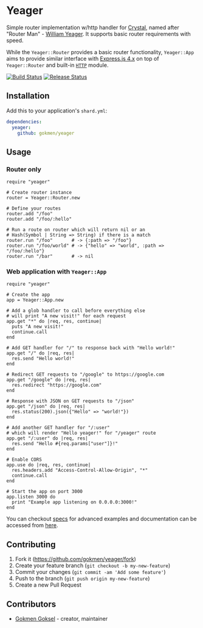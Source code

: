 # Yeager

Simple router implementation w/http handler for [Crystal][crystal], named after
"Router Man" - [William Yeager](https://en.wikipedia.org/wiki/William_Yeager).
It supports basic router requirements with speed.

While the `Yeager::Router` provides a basic router functionality, `Yeager::App`
aims to provide similar interface with [Express.js 4.x][express] on top of
`Yeager::Router` and built-in [`HTTP`][crystal-http] module.

[express]: https://expressjs.com
[crystal]: https://crystal-lang.org
[crystal-http]: https://crystal-lang.org/api/HTTP.html

[![Build Status](https://img.shields.io/travis/gokmen/yeager/master.svg)](https://travis-ci.org/gokmen/yeager)
[![Release Status](https://img.shields.io/github/release/gokmen/yeager.svg)](https://github.com/gokmen/yeager/releases)

## Installation

Add this to your application's `shard.yml`:

```yaml
dependencies:
  yeager:
    github: gokmen/yeager
```

## Usage

### Router only

```crystal
require "yeager"

# Create router instance
router = Yeager::Router.new

# Define your routes
router.add "/foo"
router.add "/foo/:hello"

# Run a route on router which will return nil or an
# Hash(Symbol | String => String) if there is a match
router.run "/foo"       # -> {:path => "/foo"}
router.run "/foo/world" # -> {"hello" => "world", :path => "/foo/:hello"}
router.run "/bar"       # -> nil

```

### Web application with `Yeager::App`

```crystal
require "yeager"

# Create the app
app = Yeager::App.new

# Add a glob handler to call before everything else
# will print "A new visit!" for each request
app.get "*" do |req, res, continue|
  puts "A new visit!"
  continue.call
end

# Add GET handler for "/" to response back with "Hello world!"
app.get "/" do |req, res|
  res.send "Hello world!"
end

# Redirect GET requests to "/google" to https://google.com
app.get "/google" do |req, res|
  res.redirect "https://google.com"
end

# Response with JSON on GET requests to "/json"
app.get "/json" do |req, res|
  res.status(200).json({"Hello" => "world!"})
end

# Add another GET handler for "/:user"
# which will render "Hello yeager!" for "/yeager" route
app.get "/:user" do |req, res|
  res.send "Hello #{req.params["user"]}!"
end

# Enable CORS
app.use do |req, res, continue|
  res.headers.add "Access-Control-Allow-Origin", "*"
  continue.call
end

# Start the app on port 3000
app.listen 3000 do
  print "Example app listening on 0.0.0.0:3000!"
end
```

You can checkout [specs](https://github.com/gokmen/yeager/blob/master/spec)
for advanced examples and documentation can be accessed
from [here](https://yeager.now.sh).

## Contributing

 1. Fork it (https://github.com/gokmen/yeager/fork)
 2. Create your feature branch (`git checkout -b my-new-feature`)
 3. Commit your changes (`git commit -am 'Add some feature'`)
 4. Push to the branch (`git push origin my-new-feature`)
 5. Create a new Pull Request

## Contributors

- [Gokmen Goksel](https://github.com/gokmen) - creator, maintainer
